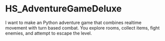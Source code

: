 # HS_AdventureGameDeluxe


I want to make an Python adventure game that combines realtime movement with turn based combat. You explore rooms, collect items, fight enemies, and attempt to escape the level.
